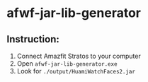 # afwf-jar-lib-generator

## Instruction:
1. Connect Amazfit Stratos to your computer
2. Open `afwf-jar-lib-generator.exe`
3. Look for `./output/HuamiWatchFaces2.jar`
